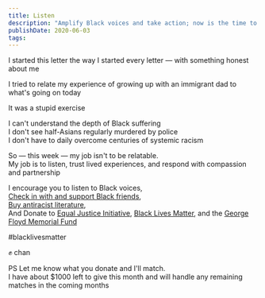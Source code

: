 ```yaml
---
title: Listen
description: "Amplify Black voices and take action; now is the time to listen, learn, and contribute to the fight against systemic racism and injustice. #blacklivesmatter"
publishDate: 2020-06-03
tags:
---
```


I started this letter the way I started every letter — with something honest about me

I tried to relate my experience of growing up with an immigrant dad to what's going on today

It was a stupid exercise

I can't understand the depth of Black suffering  
I don't see half-Asians regularly murdered by police  
I don't have to daily overcome centuries of systemic racism

So — this week — my job isn't to be relatable.  
My job is to listen, trust lived experiences, and respond with compassion and partnership

I encourage you to listen to Black voices,  
[Check in with and support Black friends](https://twitter.com/saronyitbarek/status/1266558160338325504),  
[Buy antiracist literature](https://bookshop.org/lists/antiracist-reading-recs),  
And Donate to [Equal Justice Initiative](https://support.eji.org/give/153413/#!/donation/checkout), [Black Lives Matter](https://secure.actblue.com/donate/ms_blm_homepage_2019), and the [George Floyd Memorial Fund](https://www.gofundme.com/f/georgefloyd)

#blacklivesmatter

✊ chan

PS
Let me know what you donate and I'll match.  
I have about \$1000 left to give this month and will handle any remaining matches in the coming months
